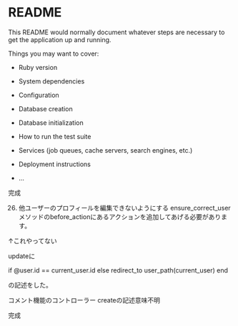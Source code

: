 # README

This README would normally document whatever steps are necessary to get the
application up and running.

Things you may want to cover:

* Ruby version

* System dependencies

* Configuration

* Database creation

* Database initialization

* How to run the test suite

* Services (job queues, cache servers, search engines, etc.)

* Deployment instructions

* ...


完成

26. 他ユーザーのプロフィールを編集できないようにする
ensure_correct_userメソッドのbefore_actionにあるアクションを追加してあげる必要があります。

↑これやってない

updateに

if @user.id == current_user.id
else
redirect_to user_path(current_user)
end

の記述をした。


コメント機能のコントローラー
createの記述意味不明

完成
